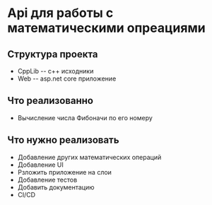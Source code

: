 <h1>Api для работы с математическими опреациями</h1>

<h2> Структура проекта</h2>
<ul>
<li> CppLib -- c++ исходники</li>
<li> Web -- asp.net core приложение</li>
</ul>
<h2> Что реализованно</h2>
<ul>
    <li>Вычисление числа Фибоначи по его номеру</li>
</ul>

<h2>Что нужно реализовать</h2>
<ul>
    <li>Добавление других математических операций</li>
    <li>Добавление UI</li>
    <li>Рзложить приложение на слои</li>
    <li>Добавление тестов</li>
    <li>Добавить документацию</li>
    <li>CI/CD</li>
</ul>

